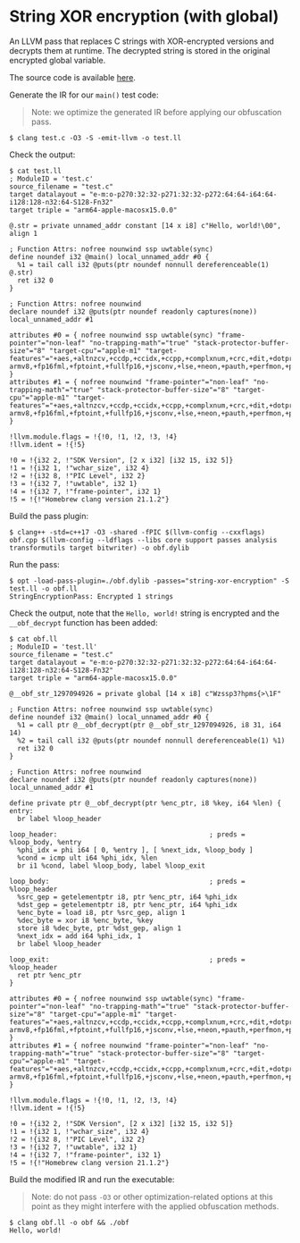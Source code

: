 # String XOR encryption (with global)

An LLVM pass that replaces C strings with XOR-encrypted versions and decrypts them at runtime. The decrypted string is stored in the original encrypted global variable.

The source code is available [here](https://github.com/gemesa/phantom-pass/tree/main/src/3-string-xor-encryption).

Generate the IR for our `main()` test code:

> Note: we optimize the generated IR before applying our obfuscation pass.

```
$ clang test.c -O3 -S -emit-llvm -o test.ll
```

Check the output:

```
$ cat test.ll
; ModuleID = 'test.c'
source_filename = "test.c"
target datalayout = "e-m:o-p270:32:32-p271:32:32-p272:64:64-i64:64-i128:128-n32:64-S128-Fn32"
target triple = "arm64-apple-macosx15.0.0"

@.str = private unnamed_addr constant [14 x i8] c"Hello, world!\00", align 1

; Function Attrs: nofree nounwind ssp uwtable(sync)
define noundef i32 @main() local_unnamed_addr #0 {
  %1 = tail call i32 @puts(ptr noundef nonnull dereferenceable(1) @.str)
  ret i32 0
}

; Function Attrs: nofree nounwind
declare noundef i32 @puts(ptr noundef readonly captures(none)) local_unnamed_addr #1

attributes #0 = { nofree nounwind ssp uwtable(sync) "frame-pointer"="non-leaf" "no-trapping-math"="true" "stack-protector-buffer-size"="8" "target-cpu"="apple-m1" "target-features"="+aes,+altnzcv,+ccdp,+ccidx,+ccpp,+complxnum,+crc,+dit,+dotprod,+flagm,+fp-armv8,+fp16fml,+fptoint,+fullfp16,+jsconv,+lse,+neon,+pauth,+perfmon,+predres,+ras,+rcpc,+rdm,+sb,+sha2,+sha3,+specrestrict,+ssbs,+v8.1a,+v8.2a,+v8.3a,+v8.4a,+v8a" }
attributes #1 = { nofree nounwind "frame-pointer"="non-leaf" "no-trapping-math"="true" "stack-protector-buffer-size"="8" "target-cpu"="apple-m1" "target-features"="+aes,+altnzcv,+ccdp,+ccidx,+ccpp,+complxnum,+crc,+dit,+dotprod,+flagm,+fp-armv8,+fp16fml,+fptoint,+fullfp16,+jsconv,+lse,+neon,+pauth,+perfmon,+predres,+ras,+rcpc,+rdm,+sb,+sha2,+sha3,+specrestrict,+ssbs,+v8.1a,+v8.2a,+v8.3a,+v8.4a,+v8a" }

!llvm.module.flags = !{!0, !1, !2, !3, !4}
!llvm.ident = !{!5}

!0 = !{i32 2, !"SDK Version", [2 x i32] [i32 15, i32 5]}
!1 = !{i32 1, !"wchar_size", i32 4}
!2 = !{i32 8, !"PIC Level", i32 2}
!3 = !{i32 7, !"uwtable", i32 1}
!4 = !{i32 7, !"frame-pointer", i32 1}
!5 = !{!"Homebrew clang version 21.1.2"}
```

Build the pass plugin:

```
$ clang++ -std=c++17 -O3 -shared -fPIC $(llvm-config --cxxflags) obf.cpp $(llvm-config --ldflags --libs core support passes analysis transformutils target bitwriter) -o obf.dylib
```

Run the pass:

```
$ opt -load-pass-plugin=./obf.dylib -passes="string-xor-encryption" -S test.ll -o obf.ll
StringEncryptionPass: Encrypted 1 strings
```

Check the output, note that the `Hello, world!` string is encrypted and the `__obf_decrypt` function has been added:

```
$ cat obf.ll
; ModuleID = 'test.ll'
source_filename = "test.c"
target datalayout = "e-m:o-p270:32:32-p271:32:32-p272:64:64-i64:64-i128:128-n32:64-S128-Fn32"
target triple = "arm64-apple-macosx15.0.0"

@__obf_str_1297094926 = private global [14 x i8] c"Wzssp3?hpms{>\1F"

; Function Attrs: nofree nounwind ssp uwtable(sync)
define noundef i32 @main() local_unnamed_addr #0 {
  %1 = call ptr @__obf_decrypt(ptr @__obf_str_1297094926, i8 31, i64 14)
  %2 = tail call i32 @puts(ptr noundef nonnull dereferenceable(1) %1)
  ret i32 0
}

; Function Attrs: nofree nounwind
declare noundef i32 @puts(ptr noundef readonly captures(none)) local_unnamed_addr #1

define private ptr @__obf_decrypt(ptr %enc_ptr, i8 %key, i64 %len) {
entry:
  br label %loop_header

loop_header:                                      ; preds = %loop_body, %entry
  %phi_idx = phi i64 [ 0, %entry ], [ %next_idx, %loop_body ]
  %cond = icmp ult i64 %phi_idx, %len
  br i1 %cond, label %loop_body, label %loop_exit

loop_body:                                        ; preds = %loop_header
  %src_gep = getelementptr i8, ptr %enc_ptr, i64 %phi_idx
  %dst_gep = getelementptr i8, ptr %enc_ptr, i64 %phi_idx
  %enc_byte = load i8, ptr %src_gep, align 1
  %dec_byte = xor i8 %enc_byte, %key
  store i8 %dec_byte, ptr %dst_gep, align 1
  %next_idx = add i64 %phi_idx, 1
  br label %loop_header

loop_exit:                                        ; preds = %loop_header
  ret ptr %enc_ptr
}

attributes #0 = { nofree nounwind ssp uwtable(sync) "frame-pointer"="non-leaf" "no-trapping-math"="true" "stack-protector-buffer-size"="8" "target-cpu"="apple-m1" "target-features"="+aes,+altnzcv,+ccdp,+ccidx,+ccpp,+complxnum,+crc,+dit,+dotprod,+flagm,+fp-armv8,+fp16fml,+fptoint,+fullfp16,+jsconv,+lse,+neon,+pauth,+perfmon,+predres,+ras,+rcpc,+rdm,+sb,+sha2,+sha3,+specrestrict,+ssbs,+v8.1a,+v8.2a,+v8.3a,+v8.4a,+v8a" }
attributes #1 = { nofree nounwind "frame-pointer"="non-leaf" "no-trapping-math"="true" "stack-protector-buffer-size"="8" "target-cpu"="apple-m1" "target-features"="+aes,+altnzcv,+ccdp,+ccidx,+ccpp,+complxnum,+crc,+dit,+dotprod,+flagm,+fp-armv8,+fp16fml,+fptoint,+fullfp16,+jsconv,+lse,+neon,+pauth,+perfmon,+predres,+ras,+rcpc,+rdm,+sb,+sha2,+sha3,+specrestrict,+ssbs,+v8.1a,+v8.2a,+v8.3a,+v8.4a,+v8a" }

!llvm.module.flags = !{!0, !1, !2, !3, !4}
!llvm.ident = !{!5}

!0 = !{i32 2, !"SDK Version", [2 x i32] [i32 15, i32 5]}
!1 = !{i32 1, !"wchar_size", i32 4}
!2 = !{i32 8, !"PIC Level", i32 2}
!3 = !{i32 7, !"uwtable", i32 1}
!4 = !{i32 7, !"frame-pointer", i32 1}
!5 = !{!"Homebrew clang version 21.1.2"}
```

Build the modified IR and run the executable:

> Note: do not pass `-O3` or other optimization-related options at this point as they might interfere with the applied obfuscation methods.

```
$ clang obf.ll -o obf && ./obf
Hello, world!
```
